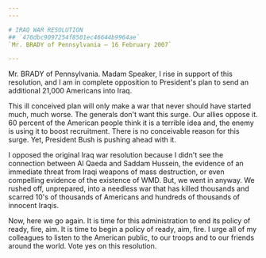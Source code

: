 ```yaml
---
---

# IRAQ WAR RESOLUTION
## `476dbc9097254f8501ec46644b9964ae`
`Mr. BRADY of Pennsylvania — 16 February 2007`

---
```



Mr. BRADY of Pennsylvania. Madam Speaker, I rise in support of this 
resolution, and I am in complete opposition to President's plan to send 
an additional 21,000 Americans into Iraq.

This ill conceived plan will only make a war that never should have 
started much, much worse. The generals don't want this surge. Our 
allies oppose it. 60 percent of the American people think it is a 
terrible idea and, the enemy is using it to boost recruitment. There is 
no conceivable reason for this surge. Yet, President Bush is pushing 
ahead with it.

I opposed the original Iraq war resolution because I didn't see the 
connection between Al Qaeda and Saddam Hussein, the evidence of an 
immediate threat from Iraqi weapons of mass destruction, or even 
compelling evidence of the existence of WMD. But, we went in anyway. We 
rushed off, unprepared, into a needless war that has killed thousands 
and scarred 10's of thousands of Americans and hundreds of thousands of 
innocent Iraqis.

Now, here we go again. It is time for this administration to end its 
policy of ready, fire, aim. It is time to begin a policy of ready, aim, 
fire. I urge all of my colleagues to listen to the American public, to 
our troops and to our friends around the world. Vote yes on this 
resolution.